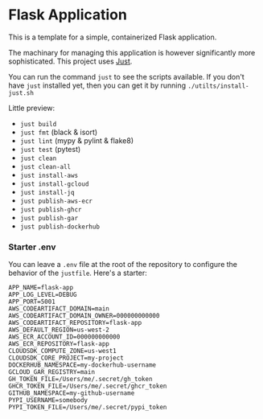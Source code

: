 # Flask Application

This is a template for a simple, containerized Flask application.

The machinary for managing this application is however significantly more sophisticated. This project uses [Just](https://github.com/casey/just?tab=readme-ov-file).

You can run the command `just` to see the scripts available. If you don't have `just` installed yet, then you can get it by running `./utilts/install-just.sh`

Little preview:

- `just build`
- `just fmt` (black & isort)
- `just lint` (mypy & pylint & flake8)
- `just test` (pytest)
- `just clean`
- `just clean-all`
- `just install-aws`
- `just install-gcloud`
- `just install-jq`
- `just publish-aws-ecr`
- `just publish-ghcr`
- `just publish-gar`
- `just publish-dockerhub`

### Starter .env

You can leave a `.env` file at the root of the repository to configure the behavior of the `justfile`. Here's a starter:

```env
APP_NAME=flask-app
APP_LOG_LEVEL=DEBUG
APP_PORT=5001
AWS_CODEARTIFACT_DOMAIN=main
AWS_CODEARTIFACT_DOMAIN_OWNER=000000000000
AWS_CODEARTIFACT_REPOSITORY=flask-app
AWS_DEFAULT_REGION=us-west-2
AWS_ECR_ACCOUNT_ID=000000000000
AWS_ECR_REPOSITORY=flask-app
CLOUDSDK_COMPUTE_ZONE=us-west1
CLOUDSDK_CORE_PROJECT=my-project
DOCKERHUB_NAMESPACE=my-dockerhub-username
GCLOUD_GAR_REGISTRY=main
GH_TOKEN_FILE=/Users/me/.secret/gh_token
GHCR_TOKEN_FILE=/Users/me/.secret/ghcr_token
GITHUB_NAMESPACE=my-github-username
PYPI_USERNAME=somebody
PYPI_TOKEN_FILE=/Users/me/.secret/pypi_token
```
